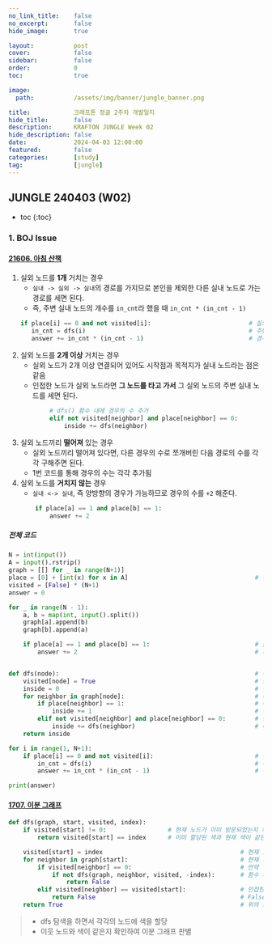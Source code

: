 ```yaml
---
no_link_title:    false
no_excerpt:       false
hide_image:       true

layout:           post
cover:            false
sidebar:          false
order:            0      
toc:              true

image:
  path:           /assets/img/banner/jungle_banner.png

title:            크래프톤 정글 2주차 개발일지
hide_title:       false
description:      KRAFTON JUNGLE Week 02
hide_description: false
date:             2024-04-03 12:00:00
featured:         false
categories:       [study]
tag:              [jungle]
---
```


## JUNGLE 240403 (W02)

* toc
{:toc}

### 1. BOJ Issue
#### [21606. 아침 산책](https://www.acmicpc.net/problem/21606)

1. 실외 노드를 **1개** 거치는 경우
   - `실내 -> 실외 -> 실내`의 경로를 가지므로 본인을 제외한 다른 실내 노드로 가는 경로를 세면 된다.
   - 즉, 주변 실내 노드의 개수를 `in_cnt`라 했을 때 `in_cnt * (in_cnt - 1)`
   ```python
   if place[i] == 0 and not visited[i]:                           # 실외 노드를 기준으로
      in_cnt = dfs(i)                                             # 주변 실내 노드 계산
      answer += in_cnt * (in_cnt - 1)                             # 경우의 수 추가  
   ```
2. 실외 노드를 **2개 이상** 거치는 경우
   - 실외 노드가 2개 이상 연결되어 있어도 시작점과 목적지가 실내 노드라는 점은 같음
   - 인접한 노드가 실외 노드라면 **그 노드를 타고 가서** 그 실외 노드의 주변 실내 노드를 세면 된다.
   ```python
           # dfs() 함수 내에 경우의 수 추가
           elif not visited[neighbor] and place[neighbor] == 0:        # 방문한 적 없고 해당 위치가 실외라면,
               inside += dfs(neighbor)                                 # 해당 실외 노드에서 dfs
   ```
3. 실외 노드끼리 **떨어져** 있는 경우
   - 실외 노드끼리 떨어져 있다면, 다른 경우의 수로 쪼개버린 다음 경로의 수를 각각 구해주면 된다.
   - 1번 코드를 통해 경우의 수는 각각 추가됨
4. 실외 노드를 **거치지 않는** 경우
   - `실내 <-> 실내`, 즉 양방향의 경우가 가능하므로 경우의 수를 `+2` 해준다.
   ```python
       if place[a] == 1 and place[b] == 1:                             # 둘 다 실내라면
           answer += 2                                                 # 서로 방문하는 경우 추가 (+2)
   ```
   
##### 전체 코드
```python
N = int(input())
A = input().rstrip()
graph = [[] for _ in range(N+1)]
place = [0] + [int(x) for x in A]                                   # 실내인지 실외인지 입력 받음
visited = [False] * (N+1)
answer = 0

for _ in range(N - 1):
    a, b = map(int, input().split())
    graph[a].append(b)
    graph[b].append(a)

    if place[a] == 1 and place[b] == 1:                             # 둘 다 실내라면
        answer += 2                                                 # 서로 방문하는 경우 추가 (+2)


def dfs(node):                                                      # 정점 번호
    visited[node] = True                                            # 방문 처리
    inside = 0                                                      # 실내 개수 카운트
    for neighbor in graph[node]:                                    # 이웃 노드에 대해서
        if place[neighbor] == 1:                                    # 이웃 노드가 실내라면
            inside += 1                                             # 실내 개수 +1
        elif not visited[neighbor] and place[neighbor] == 0:        # 방문한 적 없고 해당 위치가 실외라면,
            inside += dfs(neighbor)                                 # 해당 실외 노드에서 dfs
    return inside

for i in range(1, N+1):
    if place[i] == 0 and not visited[i]:                            # 실외 노드를 기준으로
        in_cnt = dfs(i)                                             # 주변 실내 노드 계산
        answer += in_cnt * (in_cnt - 1)                             # 경우의 수 추가

print(answer)
```

#### [1707. 이분 그래프](https://www.acmicpc.net/problem/1707)
```python
def dfs(graph, start, visited, index):
    if visited[start] != 0:                 # 현재 노드가 이미 방문되었는지 확인
        return visited[start] == index      # 이미 할당된 색과 현재 색이 같은지를 확인하여 이분 그래프 여부 판별

    visited[start] = index                                      # 현재 노드에 색 할당
    for neighbor in graph[start]:                               # 현재 노드와 인접한 이웃 노드에 대해
        if visited[neighbor] == 0:                              # 만약 방문한 적이 없다면
            if not dfs(graph, neighbor, visited, -index):       # 함수 재귀 호출 (현재 노드와 다른 색을 할당하여 호출)
                return False
        elif visited[neighbor] == visited[start]:               # 인접한 노드가 이미 방문되었고, 색이 현재 노드와 같다면
            return False                                        # False 반환
    return True                                                 # 위의 조건을 모두 통과하면, True 반환
```
> - dfs 탐색을 하면서 각각의 노드에 색을 할당
> - 이웃 노드와 색이 같은지 확인하여 이분 그래프 판별

